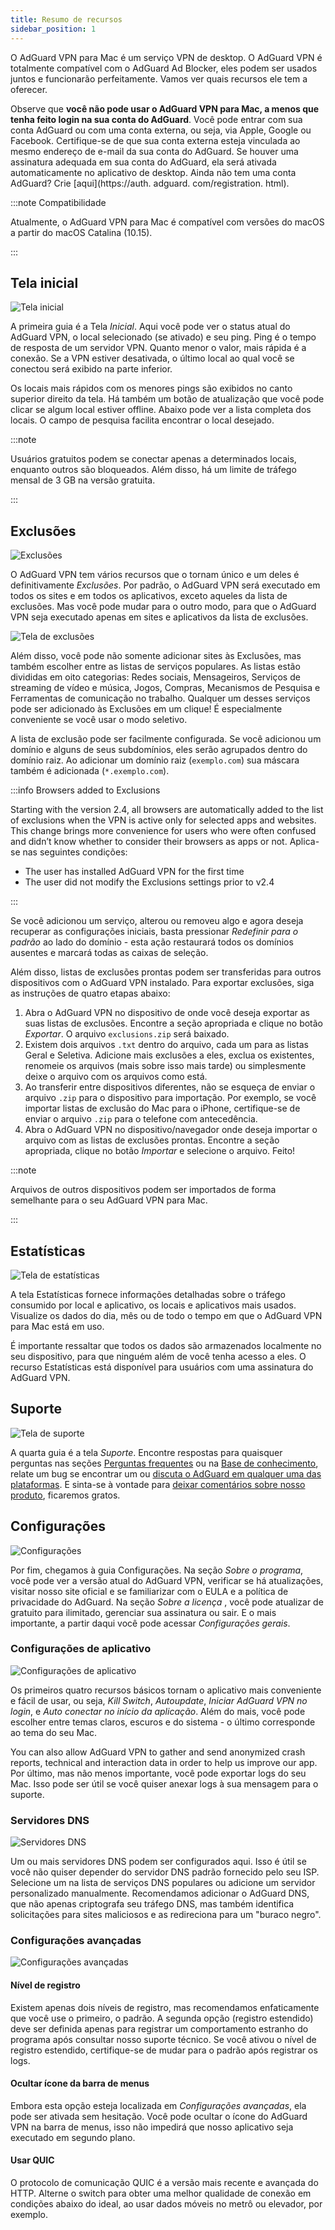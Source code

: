 ```yaml
---
title: Resumo de recursos
sidebar_position: 1
---
```


O AdGuard VPN para Mac é um serviço VPN de desktop. O AdGuard VPN é totalmente compatível com o AdGuard Ad Blocker, eles podem ser usados juntos e funcionarão perfeitamente. Vamos ver quais recursos ele tem a oferecer.

Observe que **você não pode usar o AdGuard VPN para Mac, a menos que tenha feito login na sua conta do AdGuard**. Você pode entrar com sua conta AdGuard ou com uma conta externa, ou seja, via Apple, Google ou Facebook. Certifique-se de que sua conta externa esteja vinculada ao mesmo endereço de e-mail da sua conta do AdGuard. Se houver uma assinatura adequada em sua conta do AdGuard, ela será ativada automaticamente no aplicativo de desktop. Ainda não tem uma conta AdGuard? Crie [aqui](https://auth. adguard. com/registration. html).

:::note Compatibilidade

Atualmente, o AdGuard VPN para Mac é compatível com versões do macOS a partir do macOS Catalina (10.15).

:::

## Tela inicial

![Tela inicial](https://cdn.adguardvpn.com/content/kb/vpn/mac/vpn_main_new_en.jpeg)

A primeira guia é a Tela *Inicial*. Aqui você pode ver o status atual do AdGuard VPN, o local selecionado (se ativado) e seu ping. Ping é o tempo de resposta de um servidor VPN. Quanto menor o valor, mais rápida é a conexão. Se a VPN estiver desativada, o último local ao qual você se conectou será exibido na parte inferior.

Os locais mais rápidos com os menores pings são exibidos no canto superior direito da tela. Há também um botão de atualização que você pode clicar se algum local estiver offline. Abaixo pode ver a lista completa dos locais. O campo de pesquisa facilita encontrar o local desejado.

:::note

Usuários gratuitos podem se conectar apenas a determinados locais, enquanto outros são bloqueados. Além disso, há um limite de tráfego mensal de 3 GB na versão gratuita.

:::

## Exclusões

![Exclusões](https://cdn.adguardvpn.com/content/kb/vpn/mac/exclusions_new_en.png)

O AdGuard VPN tem vários recursos que o tornam único e um deles é definitivamente *Exclusões*. Por padrão, o AdGuard VPN será executado em todos os sites e em todos os aplicativos, exceto aqueles da lista de exclusões. Mas você pode mudar para o outro modo, para que o AdGuard VPN seja executado apenas em sites e aplicativos da lista de exclusões.

![Tela de exclusões](https://cdn.adguardvpn.com/content/kb/vpn/mac/services_new_en.png)

Além disso, você pode não somente adicionar sites às Exclusões, mas também escolher entre as listas de serviços populares. As listas estão divididas em oito categorias: Redes sociais, Mensageiros, Serviços de streaming de vídeo e música, Jogos, Compras, Mecanismos de Pesquisa e Ferramentas de comunicação no trabalho. Qualquer um desses serviços pode ser adicionado às Exclusões em um clique! É especialmente conveniente se você usar o modo seletivo.

A lista de exclusão pode ser facilmente configurada. Se você adicionou um domínio e alguns de seus subdomínios, eles serão agrupados dentro do domínio raiz. Ao adicionar um domínio raiz (`exemplo.com`) sua máscara também é adicionada (`*.exemplo.com`).

:::info Browsers added to Exclusions

Starting with the version 2.4, all browsers are automatically added to the list of exclusions when the VPN is active only for selected apps and websites. This change brings more convenience for users who were often confused and didn’t know whether to consider their browsers as apps or not. Aplica-se nas seguintes condições:

- The user has installed AdGuard VPN for the first time
- The user did not modify the Exclusions settings prior to v2.4

:::

Se você adicionou um serviço, alterou ou removeu algo e agora deseja recuperar as configurações iniciais, basta pressionar *Redefinir para o padrão* ao lado do domínio - esta ação restaurará todos os domínios ausentes e marcará todas as caixas de seleção.

Além disso, listas de exclusões prontas podem ser transferidas para outros dispositivos com o AdGuard VPN instalado. Para exportar exclusões, siga as instruções de quatro etapas abaixo:

1. Abra o AdGuard VPN no dispositivo de onde você deseja exportar as suas listas de exclusões. Encontre a seção apropriada e clique no botão *Exportar*. O arquivo `exclusions.zip` será baixado.
2. Existem dois arquivos `.txt` dentro do arquivo, cada um para as listas Geral e Seletiva. Adicione mais exclusões a eles, exclua os existentes, renomeie os arquivos (mais sobre isso mais tarde) ou simplesmente deixe o arquivo com os arquivos como está.
3. Ao transferir entre dispositivos diferentes, não se esqueça de enviar o arquivo `.zip` para o dispositivo para importação. Por exemplo, se você importar listas de exclusão do Mac para o iPhone, certifique-se de enviar o arquivo `.zip` para o telefone com antecedência.
4. Abra o AdGuard VPN no dispositivo/navegador onde deseja importar o arquivo com as listas de exclusões prontas. Encontre a seção apropriada, clique no botão *Importar* e selecione o arquivo. Feito!

:::note

Arquivos de outros dispositivos podem ser importados de forma semelhante para o seu AdGuard VPN para Mac.

:::

## Estatísticas

![Tela de estatísticas](https://cdn.adguardvpn.com/content/kb/vpn/mac/statistics_en.png)

A tela Estatísticas fornece informações detalhadas sobre o tráfego consumido por local e aplicativo, os locais e aplicativos mais usados. Visualize os dados do dia, mês ou de todo o tempo em que o AdGuard VPN para Mac está em uso.

É importante ressaltar que todos os dados são armazenados localmente no seu dispositivo, para que ninguém além de você tenha acesso a eles. O recurso Estatísticas está disponível para usuários com uma assinatura do AdGuard VPN.

## Suporte

![Tela de suporte](https://cdn.adguardvpn.com/content/kb/vpn/mac/support_new_en.png)

A quarta guia é a tela *Suporte*. Encontre respostas para quaisquer perguntas nas seções [Perguntas frequentes](https://adguard-vpn.com/welcome.html#faq) ou na [Base de conhecimento](/), relate um bug se encontrar um ou [discuta o AdGuard em qualquer uma das plataformas](https://adguard.com/discuss.html). E sinta-se à vontade para [deixar comentários sobre nosso produto](https://surveys.adguard.com/vpn_mac/form.html), ficaremos gratos.

## Configurações

![Configurações](https://cdn.adguardvpn.com/content/kb/vpn/mac/settings_new_en.png)

Por fim, chegamos à guia Configurações. Na seção *Sobre o programa*, você pode ver a versão atual do AdGuard VPN, verificar se há atualizações, visitar nosso site oficial e se familiarizar com o EULA e a política de privacidade do AdGuard. Na seção *Sobre a licença* , você pode atualizar de gratuito para ilimitado, gerenciar sua assinatura ou sair. E o mais importante, a partir daqui você pode acessar *Configurações gerais*.

### Configurações de aplicativo

![Configurações de aplicativo](https://cdn.adguardvpn.com/content/kb/vpn/mac/general-settings_new_en.png)

Os primeiros quatro recursos básicos tornam o aplicativo mais conveniente e fácil de usar, ou seja, *Kill Switch*, *Autoupdate*, *Iniciar AdGuard VPN no login*, e *Auto conectar no início da aplicação*. Além do mais, você pode escolher entre temas claros, escuros e do sistema - o último corresponde ao tema do seu Mac.

You can also allow AdGuard VPN to gather and send anonymized crash reports, technical and interaction data in order to help us improve our app. Por último, mas não menos importante, você pode exportar logs do seu Mac. Isso pode ser útil se você quiser anexar logs à sua mensagem para o suporte.

### Servidores DNS

![Servidores DNS](https://cdn.adguardvpn.com/content/kb/vpn/mac/dns_new_en.png)

Um ou mais servidores DNS podem ser configurados aqui. Isso é útil se você não quiser depender do servidor DNS padrão fornecido pelo seu ISP. Selecione um na lista de serviços DNS populares ou adicione um servidor personalizado manualmente. Recomendamos adicionar o AdGuard DNS, que não apenas criptografa seu tráfego DNS, mas também identifica solicitações para sites maliciosos e as redireciona para um "buraco negro".

### Configurações avançadas

![Configurações avançadas](https://cdn.adguardvpn.com/content/kb/vpn/mac/advanced-settings_new_en.png)

#### Nível de registro

Existem apenas dois níveis de registro, mas recomendamos enfaticamente que você use o primeiro, o padrão. A segunda opção (registro estendido) deve ser definida apenas para registrar um comportamento estranho do programa após consultar nosso suporte técnico. Se você ativou o nível de registro estendido, certifique-se de mudar para o padrão após registrar os logs.

#### Ocultar ícone da barra de menus

Embora esta opção esteja localizada em *Configurações avançadas*, ela pode ser ativada sem hesitação. Você pode ocultar o ícone do AdGuard VPN na barra de menus, isso não impedirá que nosso aplicativo seja executado em segundo plano.

#### Usar QUIC

O protocolo de comunicação QUIC é a versão mais recente e avançada do HTTP. Alterne o switch para obter uma melhor qualidade de conexão em condições abaixo do ideal, ao usar dados móveis no metrô ou elevador, por exemplo.
